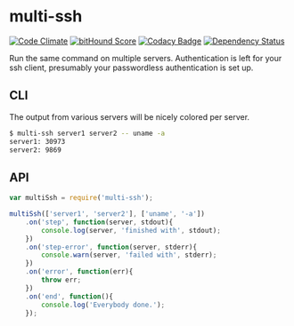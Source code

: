 # multi-ssh

[![Code Climate](http://img.shields.io/codeclimate/github/denis-sokolov/multi-ssh.svg)](https://codeclimate.com/github/denis-sokolov/multi-ssh)
[![bitHound Score](https://app.bithound.io/denis-sokolov/multi-ssh/badges/score.svg)](http://app.bithound.io/denis-sokolov/multi-ssh)
[![Codacy Badge](https://www.codacy.com/project/badge/9b687b5bdd5640098f60da7e5e15002c)](https://www.codacy.com/app/denis-sokolov/multi-ssh)
[![Dependency Status](https://gemnasium.com/denis-sokolov/multi-ssh.svg)](https://gemnasium.com/denis-sokolov/multi-ssh)

Run the same command on multiple servers.
Authentication is left for your ssh client, presumably your passwordless authentication is set up.

## CLI

The output from various servers will be nicely colored per server.

```bash
$ multi-ssh server1 server2 -- uname -a
server1: 30973
server2: 9869
```

## API

```javascript
var multiSsh = require('multi-ssh');

multiSsh(['server1', 'server2'], ['uname', '-a'])
    .on('step', function(server, stdout){
        console.log(server, 'finished with', stdout);
    })
    .on('step-error', function(server, stderr){
        console.warn(server, 'failed with', stderr);
    })
    .on('error', function(err){
        throw err;
    })
    .on('end', function(){
        console.log('Everybody done.');
    });
```
